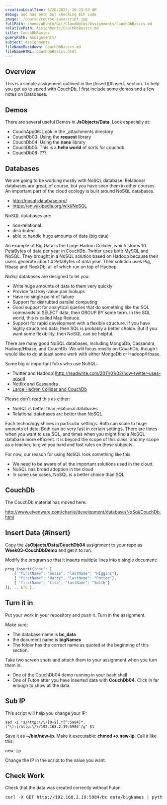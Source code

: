 ```yaml
---
creationLocalTime: 3/26/2022, 10:23:53 AM
debug: aec has both but checking ELF code
image: ./course/course-javascript.jpg
fullPath: /home/ubuntu/Git/CloudNotes/Assignments/CouchDbBasics.md
relativePath: Assignments/CouchDbBasics.md
title: CouchDbBasics
queryPath: Assignments/
subject: Assignments
fileNameMarkdown: CouchDbBasics.md
fileNameHTML: CouchDbBasics.html
---
```



<!-- toc -->
<!-- tocstop -->

## Overview

This is a simple assignment outlined in the [Insert][#insert] section. To help you get up to speed with CouchDb, I first include some demos and a few notes on Databases.

## Demos

There are several useful Demos in **JsObjects/Data**. Look especially at:

- CouchApp06: Look in the \_attachments directory
- CouchDb03: Using the **request** library
- CouchDb04: Using the **nano** library
- CouchDb05: This is a **hello world** of sorts for couchdb
- CouchDb08: ???

## Databases

We are going to be working mostly with NoSQL database. Relational databases are great, of course, but you have seen them in other courses. An important
part of the cloud ecology is built around NoSQL databases.

- <http://nosql-database.org/>
- <https://en.wikipedia.org/wiki/NoSQL>

NoSQL databases are:

* non-relational.
* distributed
* able to handle huge amounts of data (big data)

An example of Big Data is the Large Hadron Collider, which stores 10 PetaBytes of data per year in CouchDb. Twitter uses both MySQL and NoSQL. They brought in a NoSQL solution based on Hadoop because their users generate about 4 PetaBytes of data year. Their solution uses Pig, Hbase and FlockDb, all of which run on top of Hadoop.

NoSql databases are designed to let you:

* Write huge amounts of data to them very quickly
* Provide fast key-value pair lookups
* Have no single point of failure
* Support for distrubted parallel computing
* Good support for analytical queries that do something like the SQL commands
to SELECT data, then GROUP BY some term. In the SQL world, this is called Map
Reduce.
* Support for rapid development with a flexible structure. If you have highly
structured data, then SQL is probably a better choice. But if you want some
flexibility, then NoSQL can be helpful.

There are many good NoSQL databases, including MongoDb, Cassandra, Hadoop/Hbase,
and CouchDb. We will focus mostly on CouchDb, though I would like to do at least
some work with either MongoDb or Hadoop/Hbase.

Some big or important folks who use NoSQL:

* Twitter and Hadoop)(http://readwrite.com/2011/01/02/how-twitter-uses-nosql)
* [Netflix and Cassandra](http://readwrite.com/2011/01/28/how-netflix-adopted-nosql)
* [Large Hadron Collider and CouchDb](http://readwrite.com/2010/08/26/lhc-couchdb)

Please don't read this as either:

* NoSQL is better than relational databases
* Relational databases are better than NoSQL

Each technology shines in particular settings. Both can scale to huge amounts of data. Both can be very fast in certain settings. There are times when you
want to use SQL, and times when you might find a NoSQL database more efficient. It is beyond the scope of this class, and my scope as a teacher, to give you hard and fast rules on these subjects.

For now, our reason for using NoSQL look something like this:

* We need to be aware of all the important solutions used in the cloud.
* NoSQL has broad adoption in the cloud
* In some use cases, NoSQL is a better choice than SQL

## CouchDb

The CouchDb material has moved here:

<http://www.elvenware.com/charlie/development/database/NoSql/CouchDb.html>

## Insert Data {#insert}

Copy the **JsObjects/Data/CouchDb04** assignment to your repo as **Week03-CouchDbDemo** and get it to run.

Modify the program so that it inserts multiple lines into a single document:

```javascript
prog.insert({"doc": [
	{ "firstName": "Suzie", "lastName": "Higgins"},
	{ "firstName": "Harry", "lastName": "Potter"},
	{ "firstName": "Lisa", "lastName": "Smith"}
]}, .. ETC ),
```

## Turn it in

Put your work in your repository and push it. Turn in the assignment.

Make sure:

- The database name is **bc_data**
- the document name is **bigNames**
- The folder has the correct name as quoted at the beginning of this section.

Take two screen shots and attach them to your assignment when you turn them in.

- One of the CouchDb04 demo running in your bash shell
- One of Futon after you have inserted data with **CouchDb04**. Click in far enough to show all the data.

## Sub IP

This script will help you change your IP:

```text
sed -i "s/http:\/\/[0-9].*[^:5984]*.[^\);]/http:\/\/192.168.2.19:5984'/g" $1
```

Save it as **~/bin/new-ip**. Make it executable: **chmod +x new-ip**. Call it like this:

<pre>
new-ip <my-program.js>
</pre>

Change the IP in the script to the value you want.

## Check Work

Check that the data was created correctly without Futon

<pre>
curl -X GET http://192.168.2.19:5984/bc_data/bigNames | python -m json.tool
</pre>
